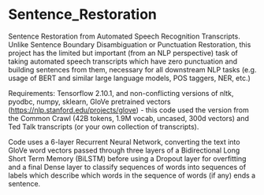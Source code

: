 # Sentence_Restoration
Sentence Restoration from Automated Speech Recognition Transcripts. Unlike Sentence Boundary Disambiguation or Punctuation Restoration, this project has the limited but important (from an NLP perspective) task of taking automated speech transcripts which have zero punctuation and building sentences from them, necessary for all downstream NLP tasks (e.g. usage of BERT and similar large language models, POS taggers, NER, etc.)

Requirements: Tensorflow 2.10.1, and non-conflicting versions of nltk, pyodbc, numpy, sklearn, GloVe pretrained vectors (https://nlp.stanford.edu/projects/glove) - this code used the version from the Common Crawl (42B tokens, 1.9M vocab, uncased, 300d vectors)
and Ted Talk transcripts (or your own collection of transcripts).

Code uses a 6-layer Recurrent Neural Network, converting the text into GloVe word vectors passed through three layers of a Bidirectional Long Short Term Memory (BiLSTM) before using a Dropout layer for overfitting and a final Dense layer to classify sequences of words into sequences of labels which describe which words in the sequence of words (if any) ends a sentence.

